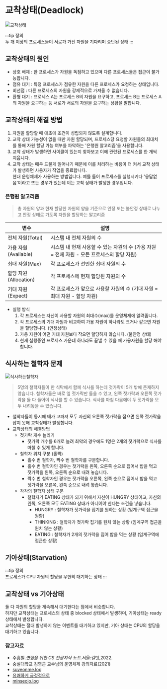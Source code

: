 # 교착상태(Deadlock)

![교착상태](https://user-images.githubusercontent.com/79966015/179328712-f2cafbfd-4647-42a8-af1a-704a1f1f3ccb.jpg)

:::tip 정의  
두 개 이상의 프로세스들이 서로가 가진 자원을 기다리며 중단된 상태
:::

## 교착상태의 원인

- 상호 배제 : 한 프로세스가 자원을 독점하고 있으며 다른 프로세스들은 접근이 불가능합니다.
- 점유 대기 : 특정 프로세스가 점유한 자원을 다른 프로세스가 요청하는 상태입니다.
- 비선점 : 다른 프로세스의 자원을 강제적으로 가져올 수 없습니다.
- 환형 대기 : 프로세스 A는 프로세스 B의 자원을 요구하고, 프로세스 B는 프로세스 A의 자원을 요구하는 등 서로가 서로의 자원을 요구하는 상황을 말합니다.

## 교착상태의 해결 방법

1. 자원을 할당할 때 애초에 조건이 성립되지 않도록 설계합니다.
2. 교착 상태 가능성이 없을 때만 자원 할당되며, 프로세스당 요청할 자원들의 최대치를 통해 자원 할당 가능 여부를 파악하는 '은행원 알고리즘'을 사용합니다.
3. 교착 상태가 발생하면 사이클이 있는지 찾아보고 이에 관련된 프로세스를 한 개씩 지웁니다.
4. 교착 상태는 매우 드물게 일어나기 때문에 이를 처리하는 비용이 더 커서 교착 상태가 발생하면 사용자가 작업을 종료합니다.  
   현대 운영체제가 사용하는 방법입니다. 예를 들어 프로세스를 실행시키다 '응답없음'이라고 뜨는 경우가 있는데 이는 교착 상태가 발생한 경우입니다.

### 은행원 알고리즘

> 총 자원의 양과 현재 할당한 자원의 양을 기준으로 안정 또는 불안정 상태로 나누고 안정 상태로 가도록 자원을 할당하는 알고리즘

변수    | 설명
--------|---------------
전체 자원(Total)    | 시스탬 내 전체 자원의 수
가용 자원(Available)    | 시스템 내 현재 사용할 수 있는 자원의 수 (가용 자원 = 전체 자원 - 모든 프로세스의 할당 자원)
최대 자원(Max) | 각 프로세스가 선언한 최대 자원의 수
할당 자원(Allocation) | 각 프로세스에 현재 할당된 자원의 수
기대 자원(Expect) | 각 프로세스가 앞으로 사용할 자원의 수 (기대 자원 = 최대 자원 - 할당 자원)

- 실행 방식
    1. 각 프로세스는 자신이 사용할 자원의 최대수(max)를 운영체제에 알려줍니다.
    2. 각 프로세스의 기대 자원과 비교하여 가용 자원이 하나라도 크거나 같으면 자원을 할당합니다. (안정상태)
    3. 가용 자원이 어떤 기대 자원보다 작으면 할당하지 않습니다. (불안정 상태)
    4. 현재 실행중인 프로세스 가운데 하나라도 끝낼 수 있을 때 가용자원을 할당 해야합니다.

## 식사하는 철학자 문제

![식사하는철학자](https://user-images.githubusercontent.com/79966015/179333248-1f4f0b34-6877-44a9-bb51-46fbb2c5a2fc.PNG)

> 5명의 철학자들이 한 식탁에서 함께 식사를 하는데 젓가락이 5개 밖에 존재하지 않습니다.
> 철학자들은 바로 옆 젓가락만 들을 수 있고, 왼쪽 젓가락과 오른쪽 젓가락을 둘 다 들어야 식사를 할 수 있습니다.
> 식사를 마침 다음에야 두 젓가락을 모두 내려놓을 수 있습니다.

- 철학자들이 동시에 배가 고파져 모두 자신의 오른쪽 젓가락을 잡으면 왼쪽 젓가락을 잡지 못해 교착상태가 발생합니다.
- 교착상태의 해결방법
    - 젓가락 개수 늘리기
        - 젓가락 개수를 6개로 늘려 최악의 경우에도 1명은 2개의 젓가락으로 식사를 마칠 수 있게 합니다.
    - 철학자 위치 구분 (홀짝)
        - 홀수 번 철학자, 짝수 번 철학자를 구분합니다.
        - 홀수 번 철학자인 경우는 젓가락을 왼쪽, 오른쪽 순으로 집어서 밥을 먹고 젓가락을 왼쪽, 오른쪽 순으로 내려 놓습니다.
        - 짝수 번 철학자인 경우는 젓가락을 오른쪽, 왼쪽 순으로 집어서 밥을 먹고 젓가락을 오른쪽, 왼쪽 순으로 내려 놓습니다.
    - 각각의 철학자 상태 구분
        - 철학자가 EATING 상태가 되기 위해서 자신이 HUNGRY 상태이고, 자신의 왼쪽, 오른쪽 모두 EATING 상태가 아니어야 한다는 조건을 넣습니다.
            - HUNGRY : 철학자가 젓가락을 집기를 원하는 상황 (임계구역 접근을 원함)
            - THINKING : 철학자가 젓가락 집기를 원치 않는 상황 (임계구역 접근을 원치 않는 상황)
            - EATING : 철학자가 2개의 젓가락을 집어 밥을 먹는 상황 (임계구역에 접근한 상황)

## 기아상태(Starvation)

:::tip 정의  
프로세스가 CPU 자원의 할당을 무한히 대기하는 상태
:::

## 교착상태 vs 기아상태

둘 다 자원의 할당을 계속해서 대기한다는 점에서 비슷합니다.  
하지만 교착상태는 프로세스의 상태 중 blocked 상태에서 발생하며, 기아상태는 ready 상태에서 발생합니다.  
교착상태는 절대 발생하지 않는 이벤트를 대기하고 있지만, 기아 상태는 CPU의 할당을 대기하고 있습니다.

### 참고자료

- 주홍철.*면접을 위한 CS 전공지식 노트*.서울:길벗,2022.
- 숭실대학교 김영근 교수님의 운영체제 강의자료(2021)
- [suyeonme.log](https://velog.io/@suyeonme/OS-%EA%B3%B5%EC%9C%A0-%EC%9E%90%EC%9B%90%EA%B3%BC-%EC%9E%84%EA%B3%84%EA%B5%AC%EC%97%AD)
- [유쾌하게 긍정적으로](https://itandhumanities.tistory.com/66)
- [minseojo.log](https://velog.io/@minseojo/%EC%9A%B4%EC%98%81%EC%B2%B4%EC%A0%9C-%EC%8B%9D%EC%82%AC%ED%95%98%EB%8A%94-%EC%B2%A0%ED%95%99%EC%9E%90-%EB%AC%B8%EC%A0%9C)